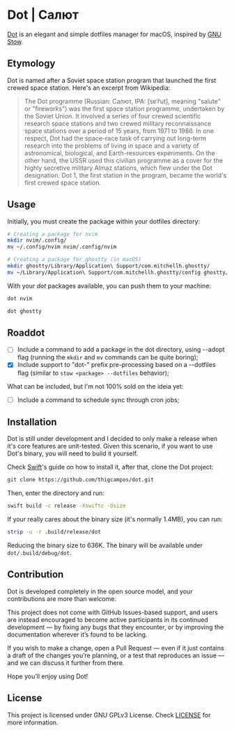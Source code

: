 # Dot | Салют
[Dot](https://en.wikipedia.org/wiki/Dot_programme) is an elegant and simple dotfiles manager for macOS, inspired by [GNU Stow](https://www.gnu.org/software/stow/).

## Etymology
Dot is named after a Soviet space station program that launched the first crewed space station. Here's an excerpt from Wikipedia:
> The Dot programme (Russian: Салют, IPA: [sɐˈlʲut], meaning "salute" or "fireworks") was the first space station programme, undertaken by the Soviet Union. It involved a series of four crewed scientific research space stations and two crewed military reconnaissance space stations over a period of 15 years, from 1971 to 1986. In one respect, Dot had the space-race task of carrying out long-term research into the problems of living in space and a variety of astronomical, biological, and Earth-resources experiments. On the other hand, the USSR used this civilian programme as a cover for the highly secretive military Almaz stations, which flew under the Dot designation. Dot 1, the first station in the program, became the world's first crewed space station.

## Usage
Initially, you must create the package within your dotfiles directory:

```sh
# Creating a package for nvim
mkdir nvim/.config/
mv ~/.config/nvim nvim/.config/nvim
```

```sh
# Creating a package for ghostty (in macOS)
mkdir ghostty/Library/Application\ Support/com.mitchellh.ghostty/
mv ~/Library/Application\ Support/com.mitchellh.ghostty/config ghostty/Library/Application\ Support/com.mitchellh.ghostty/config
```

With your *dot* packages available, you can push them to your machine:

```sh
dot nvim
```

```sh
dot ghostty
```

## Roaddot
- [ ] Include a command to add a package in the dot directory, using --adopt flag (running the `mkdir` and `mv` commands can be quite boring);
- [X] Include support to "dot-" prefix pre-processing based on a --dotfiles flag (similar to `stow <package> --dotfiles` behavior);

What can be included, but I'm not 100% sold on the ideia yet:  
- [ ] Include a command to schedule sync through cron jobs;

## Installation
Dot is still under development and I decided to only make a release when it's core features are unit-tested.
Given this scenario, if you want to use Dot's binary, you will need to build it yourself.

Check [Swift](https://www.swift.org/install/macos/)'s guide on how to install it, after that, clone the Dot project:

```sh
git clone https://github.com/thigcampos/dot.git

```

Then, enter the directory and run:

```sh
swift build -c release -Xswiftc -Osize
```

If your really cares about the binary size (it's normally 1.4MB), you can run:

```sh
strip -u -r .build/release/dot
```
Reducing the binary size to 636K. 
The binary will be available under `dot/.build/debug/dot`.

## Contribution
Dot is developed completely in the open source model, and your contributions are more than welcome.

This project does not come with GitHub Issues-based support, and users are instead encouraged to become active participants in its continued development — by fixing any bugs that they encounter, or by improving the documentation wherever it’s found to be lacking.

If you wish to make a change, open a Pull Request — even if it just contains a draft of the changes you’re planning, or a test that reproduces an issue — and we can discuss it further from there.

Hope you’ll enjoy using Dot!

## License
This project is licensed under GNU GPLv3 License. Check [LICENSE](LICENSE) for more information.
